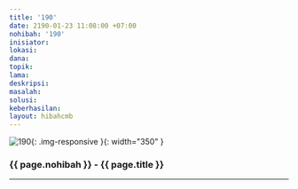 ```yaml
---
title: '190'
date: 2190-01-23 11:08:00 +07:00
nohibah: '190'
inisiator:
lokasi:
dana:
topik:
lama:
deskripsi:
masalah:
solusi:
keberhasilan:
layout: hibahcmb
---
```


![190](/static/img/hibahcmb/190.png){: .img-responsive }{: width="350" }

### {{ page.nohibah }} - {{ page.title }}

---
